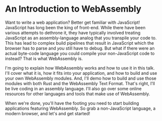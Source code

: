 # An Introduction to WebAssembly

Want to write a web application? Better get familiar with JavaScript! JavaScript has long been the king of front-end. While there have been various attempts to dethrone it, they have typically involved treating JavaScript as an assembly-language analog that you transpile your code to. This has lead to complex build pipelines that result in JavaScript which the browser has to parse and *you* still have to debug. But what if there were an actual byte-code language you could compile your non-JavaScript code to instead? That is what WebAssembly is.

I'm going to explain how WebAssembly works and how to use it in this talk. I'll cover what it is, how it fits into your application, and how to build and use your own WebAssembly modules. And, I'll demo how to build and use those modules with both Rust and the WebAssembly Text Format. That's right, I'll be live coding in an assembly language. I'll also go over some online resources for other languages and tools that make use of WebAssembly.

When we're done, you'll have the footing you need to start building applications featuring WebAssembly. So grab a non-JavaScript language, a modern browser, and let's and get started!
